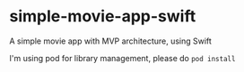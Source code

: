 # simple-movie-app-swift
A simple movie app with MVP architecture, using Swift

I'm using pod for library management, please do
```pod install```

